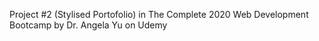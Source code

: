 Project #2 (Stylised Portofolio) in The Complete 2020 Web Development Bootcamp by Dr. Angela Yu on Udemy
